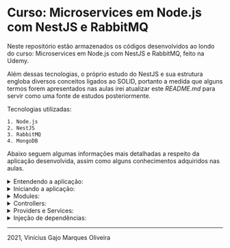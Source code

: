 # Curso: Microservices em Node.js com NestJS e RabbitMQ

Neste repositório estão armazenados os códigos desenvolvidos ao londo do curso: Microservices em Node.js com NestJS e RabbitMQ, feito na Udemy.

Além dessas tecnologias, o próprio estudo do NestJS e sua estrutura engloba diversos conceitos ligados ao SOLID, portanto a medida que alguns termos forem apresentados nas aulas irei atualizar este *README.md* para servir como uma fonte de estudos posteriormente.

Tecnologias utilizadas:

```bash
1. Node.js
2. NestJS
3. RabbitMQ
4. MongoDB
```

Abaixo seguem algumas informações mais detalhadas a respeito da aplicação desenvolvida, assim como alguns conhecimentos adquiridos nas aulas.

<details>
  <summary>Entendendo a aplicação:</summary>

  Uma aplicação que será utilizada por jogadores amadores de tênis. Estes jogadores fazem parte de um ranking que é atualizado conforme realização das partidas. Atualmente este ranking é controlado de forma manual, e o organizador nos procurou para desenvolver uma aplicação que modernize o controle, visando incentivar quem já participa, bem como disponibilizar um atrativo para novos jogadores.

  **Jogador**

  * Solicitar ou rejeitar um desafio;
  * Registrar o resultado de uma partida;
  * Acompanhar os rankings;
  * Consultar seus dados e seu histórico de partidas (vitórias, derrotas, posição no ranking);
  * Consultar as informações de seus adversários (histórico de partidas e dados);
  * Ser notificado por e-mail quando for desafiado.

  **Administrador**
  
  * Cadastrar as categorias e definir as pontuações;
  * Cadastrar jogadores e definir suas categorias;
  * Ser notificado quando existir um desafio pendente a mais de 10 dias.

  **Entidades**

  ```bash
    Categorias                             Rankings
        |:1                                   |:1
        |             Notificações            |
        |                                     |
        |:N                                   |:1
    Jogadores --------- Desafios --------- Partidas 
              :N      :N        :1      :1
  ```
</details>

<details>
  <summary>Iniciando a aplicação:</summary>

  Para iniciar o desenvolvimento da aplicação devemos ter previamente instalado o Node.js e o NPM. Então basta executar os seguintes comandos no terminal:

  ```bash
    # algumas opções que falharam:
    # 1. npx @nestjs/cli
    # 2. npx @nestjs/cli new api-smartranking

    # instala o pacote globalmente
    npm install -g @nestjs/cli

    # executa o script de iniciar o desenvolvimento do projeto api-smartranking
    nest new api-smartranking

    # criar um módulo chamado players
    nest g players

    # criar um controller chamado players
    nest g controller players

    # criar um service
    nest g service players
  ```
</details>

<details>
  <summary>Modules:</summary>

  Uma aplicação NestJS é organizada em módulos (modules). Toda aplicação NestJS tem pelo menos um módulo, que é o *root module*. É o "starting-point" da aplicação.

  Um módulo é definido quando anotamos uma classe com o *decorator* **@Module()**, e é um singleton.

  Este decorator recupera um objeto que descreve o módulo, usando as seguintes propriedades:

  * Providers: Array de providers que devem estar disponíveis dentro do módulo via injeção de dependências;
  * Controllers: Devem ser instanciados dentro do módulo;
  * Exports: Providers que devem ser exportados para outros módulos;
  * Imports: Lista de módulos necessários para uso no módulo atual.
</details>

<details>
  <summary>Controllers:</summary>

  Estes componentes são responsáveis por lidar com as requisições e retornar as respostas para o cliente.

  Um controller é definido quando anotamos uma classe com o *decorator* **@Controller()**, que pode receber um *path* representando a rota relacionada com aquele controller.

  Possuem *handlers* que lidam diretamente com métodos HTTP (GET, POST, DELETE, PUT, etc). Estes *handlers* são métodos implementados dentro da classe controller, que são anotados com os decorators relacionados a cada verbo HTTP.
</details>

<details>
  <summary>Providers e Services:</summary>

  **Providers**

  Os providers são elementos injetados dentro de construtores automaticamente, quando encontra-se o *decorator* **@Injectable()**, podendo ser uma classe, sync/async factory, etc.

  Providers devem ser fornecidos por um módulo para se tornarem utilizáveis.

  **Services**
  
  São definidos como providers, porém, nem todos providers são services. São singleton quando empacotados com **@Injectable()** e fornecidos a um módulo. Ou seja, uma mesma instância será compartilhada em toda a aplicação.

  É a principal fonte de lógica de negócios.
</details>

<details>
  <summary>Injeção de dependências:</summary>

  O NestJS utiliza o *pattern* de injeção de dependências para injetar código automaticamente em classes que nós criamos, adicionando **Providers** ou **Services** no método construtor de um **Controller**.

  A *injeção de dependências* é uma técnica de Inversão de Controler (**IoC**), na qual delegamos a instanciação de dependências para o **IoC Container** (que neste projetos erá o NestJS), ao invés de fazermos em nosso próprio código de forma imperativa. 

  Existem três etapas no fluxo de injeção de dependências do NestJS:

  1. No **Service** que será injetado, o decorator **@Injectable** define que a classe pode ser gerenciada pelo **Nest IoC Container**.

  2. No **Controller** declaramos uma dependência do **Service** que deve ser injetado, passando essa informação nos atributos de instanciação do construtor do **Controller**.

  ```typescript
    constructor(private readonly service: Service) {}
  ```

  3. No arquivo raiz do módulo nós definimos no array de providers o **Service** que desejamos injetar no **Controller**.

  ```typescript
    @Module({
      controllers: [Controller],
      providers: [Service]
    })
  ```

  Desta forma quando o **Nest IoC Container** instancia um **Controller**, ele primeiro procura por quaisquer dependências.
  
  Quando o container encontra a dependência do **Service** ele realiza uma pesquisa pelo token do **Service**, que retorna a classe deste.

  Por fim, assumindo o escopo SINGLETON (comportamento padrão), o NestJS cria uma instância do **Service**, armazena em cache e a retorna, ou, se já estiver alguma instância deste **Service** em cache, retorna essa instância já existente.
</details>

---
2021, Vinícius Gajo Marques Oliveira